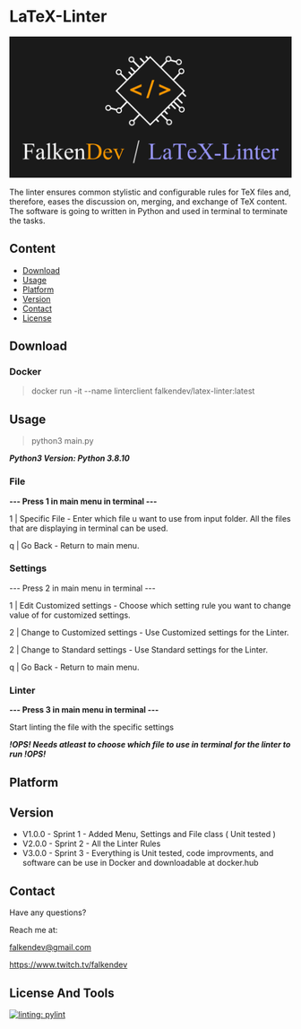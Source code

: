 # LaTeX-Linter

![falken](https://github.com/FalkenDev/LaTeX-Linter/blob/main/linter.png?raw=true)

The linter ensures common stylistic and configurable rules for TeX files and, therefore, eases the discussion on, merging, and exchange of TeX content. The software is going to written in Python and used in terminal to terminate the tasks.

## Content
- [Download](#download)
- [Usage](#usage)
- [Platform](#platform)
- [Version](#version)
- [Contact](#contact)
- [License](#license)
## Download
### Docker
> docker run -it --name linterclient falkendev/latex-linter:latest
## Usage
> python3 main.py


***Python3 Version: Python 3.8.10***
### File
**--- Press 1 in main menu in terminal ---**


1 | Specific File - Enter which file u want to use from input folder. All the files that are displaying in terminal can be used.


q | Go Back - Return to main menu.
### Settings
--- Press 2 in main menu in terminal ---


1 | Edit Customized settings - Choose which setting rule you want to change value of for customized settings.


2 | Change to Customized settings - Use Customized settings for the Linter.


2 | Change to Standard settings - Use Standard settings for the Linter.


q | Go Back - Return to main menu.
### Linter
**--- Press 3 in main menu in terminal ---**


Start linting the file with the specific settings


***!OPS! Needs atleast to choose which file to use in terminal for the linter to run !OPS!***
## Platform
## Version

- V1.0.0 - Sprint 1 - Added Menu, Settings and File class ( Unit tested )
- V2.0.0 - Sprint 2 - All the Linter Rules
- V3.0.0 - Sprint 3 - Everything is Unit tested, code improvments, and software can be use in Docker and downloadable at docker.hub

## Contact
Have any questions?


Reach me at:


<falkendev@gmail.com>


<https://www.twitch.tv/falkendev>
## License And Tools
[![linting: pylint](https://img.shields.io/badge/linting-pylint-yellowgreen)](https://github.com/PyCQA/pylint)
